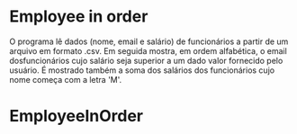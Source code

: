 # Employee in order

O programa lê dados (nome, email e salário) de funcionários a partir de um arquivo em formato .csv.
Em seguida mostra, em ordem alfabética, o email dosfuncionários cujo salário seja superior a um dado valor fornecido pelo usuário. É mostrado também a soma dos salários dos funcionários cujo nome começa com a letra 'M'.

# EmployeeInOrder
